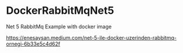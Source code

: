 # DockerRabbitMqNet5
Net 5 RabbitMq Example with docker image

https://enesaysan.medium.com/net-5-ile-docker-uzerinden-rabbitmq-ornegi-6b33e5c4d62f
